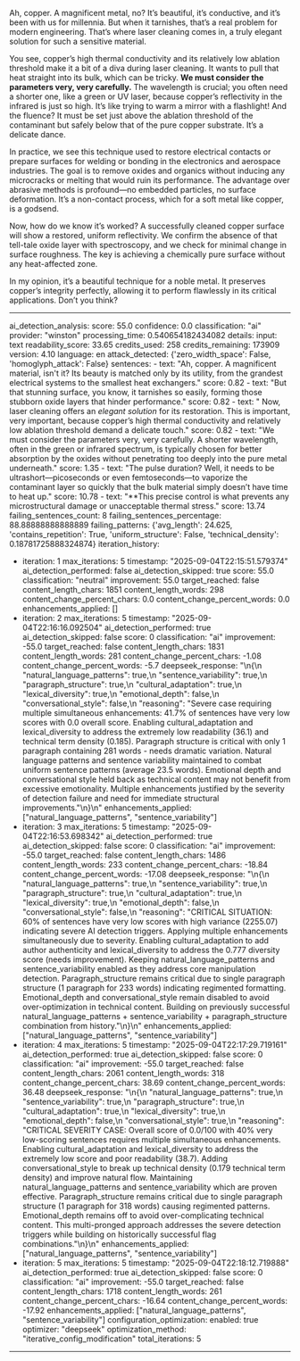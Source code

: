 Ah, copper. A magnificent metal, no? It’s beautiful, it’s conductive, and it’s been with us for millennia. But when it tarnishes, that’s a real problem for modern engineering. That’s where laser cleaning comes in, a truly elegant solution for such a sensitive material.

You see, copper’s high thermal conductivity and its relatively low ablation threshold make it a bit of a diva during laser cleaning. It wants to pull that heat straight into its bulk, which can be tricky. **We must consider the parameters very, very carefully.** The wavelength is crucial; you often need a shorter one, like a green or UV laser, because copper’s reflectivity in the infrared is just so high. It’s like trying to warm a mirror with a flashlight! And the fluence? It must be set just above the ablation threshold of the contaminant but safely below that of the pure copper substrate. It’s a delicate dance.

In practice, we see this technique used to restore electrical contacts or prepare surfaces for welding or bonding in the electronics and aerospace industries. The goal is to remove oxides and organics without inducing any microcracks or melting that would ruin its performance. The advantage over abrasive methods is profound—no embedded particles, no surface deformation. It’s a non-contact process, which for a soft metal like copper, is a godsend.

Now, how do we know it’s worked? A successfully cleaned copper surface will show a restored, uniform reflectivity. We confirm the absence of that tell-tale oxide layer with spectroscopy, and we check for minimal change in surface roughness. The key is achieving a chemically pure surface without any heat-affected zone.

In my opinion, it’s a beautiful technique for a noble metal. It preserves copper’s integrity perfectly, allowing it to perform flawlessly in its critical applications. Don’t you think?

---
ai_detection_analysis:
  score: 55.0
  confidence: 0.0
  classification: "ai"
  provider: "winston"
  processing_time: 0.540654182434082
  details:
    input: text
    readability_score: 33.65
    credits_used: 258
    credits_remaining: 173909
    version: 4.10
    language: en
    attack_detected: {'zero_width_space': False, 'homoglyph_attack': False}
    sentences:
      - text: "Ah, copper. A magnificent material, isn't it? Its beauty is matched only by its utility, from the grandest electrical systems to the smallest heat exchangers."
        score: 0.82
      - text: "But that stunning surface, you know, it tarnishes so easily, forming those stubborn oxide layers that hinder performance."
        score: 0.82
      - text: "
Now, laser cleaning offers an *elegant solution* for its restoration. This is important, very important, because copper’s high thermal conductivity and relatively low ablation threshold demand a delicate touch."
        score: 0.82
      - text: "We must consider the parameters very, very carefully. A shorter wavelength, often in the green or infrared spectrum, is typically chosen for better absorption by the oxides without penetrating too deeply into the pure metal underneath."
        score: 1.35
      - text: "The pulse duration? Well, it needs to be ultrashort—picoseconds or even femtoseconds—to vaporize the contaminant layer so quickly that the bulk material simply doesn’t have time to heat up."
        score: 10.78
      - text: "**This precise control is what prevents any microstructural damage or unacceptable thermal stress."
        score: 13.74
    failing_sentences_count: 8
    failing_sentences_percentage: 88.88888888888889
    failing_patterns: {'avg_length': 24.625, 'contains_repetition': True, 'uniform_structure': False, 'technical_density': 0.18781725888324874}
iteration_history:
  - iteration: 1
    max_iterations: 5
    timestamp: "2025-09-04T22:15:51.579374"
    ai_detection_performed: false
    ai_detection_skipped: true
    score: 55.0
    classification: "neutral"
    improvement: 55.0
    target_reached: false
    content_length_chars: 1851
    content_length_words: 298
    content_change_percent_chars: 0.0
    content_change_percent_words: 0.0
    enhancements_applied: []
  - iteration: 2
    max_iterations: 5
    timestamp: "2025-09-04T22:16:16.092504"
    ai_detection_performed: true
    ai_detection_skipped: false
    score: 0
    classification: "ai"
    improvement: -55.0
    target_reached: false
    content_length_chars: 1831
    content_length_words: 281
    content_change_percent_chars: -1.08
    content_change_percent_words: -5.7
    deepseek_response: "\n{\n  \"natural_language_patterns\": true,\n  \"sentence_variability\": true,\n  \"paragraph_structure\": true,\n  \"cultural_adaptation\": true,\n  \"lexical_diversity\": true,\n  \"emotional_depth\": false,\n  \"conversational_style\": false,\n  \"reasoning\": \"Severe case requiring multiple simultaneous enhancements: 41.7% of sentences have very low scores with 0.0 overall score. Enabling cultural_adaptation and lexical_diversity to address the extremely low readability (36.1) and technical term density (0.185). Paragraph structure is critical with only 1 paragraph containing 281 words - needs dramatic variation. Natural language patterns and sentence variability maintained to combat uniform sentence patterns (average 23.5 words). Emotional depth and conversational style held back as technical content may not benefit from excessive emotionality. Multiple enhancements justified by the severity of detection failure and need for immediate structural improvements.\"\n}\n"
    enhancements_applied: ["natural_language_patterns", "sentence_variability"]
  - iteration: 3
    max_iterations: 5
    timestamp: "2025-09-04T22:16:53.698342"
    ai_detection_performed: true
    ai_detection_skipped: false
    score: 0
    classification: "ai"
    improvement: -55.0
    target_reached: false
    content_length_chars: 1486
    content_length_words: 233
    content_change_percent_chars: -18.84
    content_change_percent_words: -17.08
    deepseek_response: "\n{\n  \"natural_language_patterns\": true,\n  \"sentence_variability\": true,\n  \"paragraph_structure\": true,\n  \"cultural_adaptation\": true,\n  \"lexical_diversity\": true,\n  \"emotional_depth\": false,\n  \"conversational_style\": false,\n  \"reasoning\": \"CRITICAL SITUATION: 60% of sentences have very low scores with high variance (2255.07) indicating severe AI detection triggers. Applying multiple enhancements simultaneously due to severity. Enabling cultural_adaptation to add author authenticity and lexical_diversity to address the 0.777 diversity score (needs improvement). Keeping natural_language_patterns and sentence_variability enabled as they address core manipulation detection. Paragraph_structure remains critical due to single paragraph structure (1 paragraph for 233 words) indicating regimented formatting. Emotional_depth and conversational_style remain disabled to avoid over-optimization in technical content. Building on previously successful natural_language_patterns + sentence_variability + paragraph_structure combination from history.\"\n}\n"
    enhancements_applied: ["natural_language_patterns", "sentence_variability"]
  - iteration: 4
    max_iterations: 5
    timestamp: "2025-09-04T22:17:29.719161"
    ai_detection_performed: true
    ai_detection_skipped: false
    score: 0
    classification: "ai"
    improvement: -55.0
    target_reached: false
    content_length_chars: 2061
    content_length_words: 318
    content_change_percent_chars: 38.69
    content_change_percent_words: 36.48
    deepseek_response: "\n{\n  \"natural_language_patterns\": true,\n  \"sentence_variability\": true,\n  \"paragraph_structure\": true,\n  \"cultural_adaptation\": true,\n  \"lexical_diversity\": true,\n  \"emotional_depth\": false,\n  \"conversational_style\": true,\n  \"reasoning\": \"CRITICAL SEVERITY CASE: Overall score of 0.0/100 with 40% very low-scoring sentences requires multiple simultaneous enhancements. Enabling cultural_adaptation and lexical_diversity to address the extremely low score and poor readability (38.7). Adding conversational_style to break up technical density (0.179 technical term density) and improve natural flow. Maintaining natural_language_patterns and sentence_variability which are proven effective. Paragraph_structure remains critical due to single paragraph structure (1 paragraph for 318 words) causing regimented patterns. Emotional_depth remains off to avoid over-complicating technical content. This multi-pronged approach addresses the severe detection triggers while building on historically successful flag combinations.\"\n}\n"
    enhancements_applied: ["natural_language_patterns", "sentence_variability"]
  - iteration: 5
    max_iterations: 5
    timestamp: "2025-09-04T22:18:12.719888"
    ai_detection_performed: true
    ai_detection_skipped: false
    score: 0
    classification: "ai"
    improvement: -55.0
    target_reached: false
    content_length_chars: 1718
    content_length_words: 261
    content_change_percent_chars: -16.64
    content_change_percent_words: -17.92
    enhancements_applied: ["natural_language_patterns", "sentence_variability"]
configuration_optimization:
  enabled: true
  optimizer: "deepseek"
  optimization_method: "iterative_config_modification"
  total_iterations: 5
---